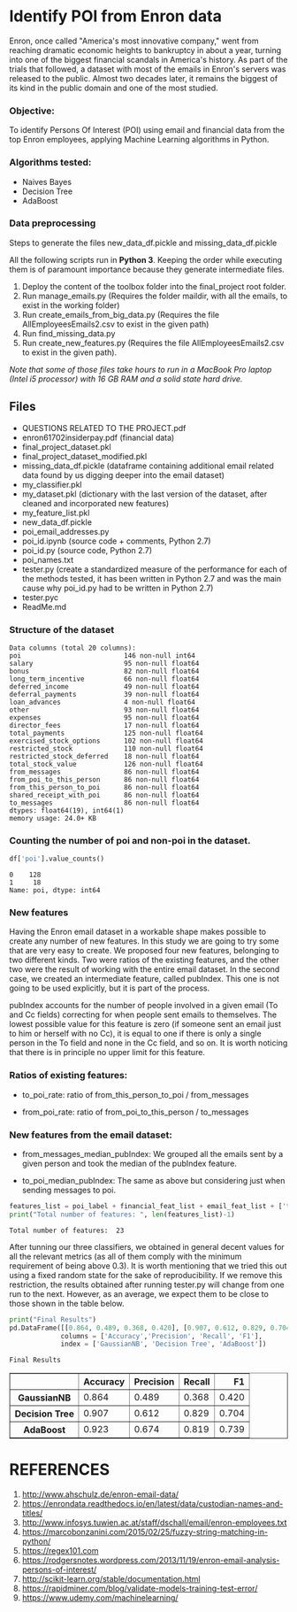 # Identify POI from Enron data

Enron, once called "America's most innovative company," went from reaching dramatic economic heights to bankruptcy in about a year, turning into one of the biggest financial scandals in America's history. 
As part of the trials that followed, a dataset with most of the emails in Enron's servers was released to the public. Almost two decades later, it remains the biggest of its kind in the public domain and one of the most studied.


### Objective:

To identify Persons Of Interest (POI) using email and financial data from the top Enron employees, applying Machine Learning algorithms in Python.

### Algorithms tested:

- Naives Bayes
- Decision Tree
- AdaBoost

### Data preprocessing
Steps to generate the files new_data_df.pickle and missing_data_df.pickle

 All the following scripts run in **Python 3**.  Keeping the order while executing them is of paramount importance because they generate intermediate files.

1. Deploy the content of the toolbox folder into the final_project root folder.
2. Run manage_emails.py (Requires the folder maildir, with all the emails, to exist in the working folder)
3. Run create_emails_from_big_data.py (Requires the file AllEmployeesEmails2.csv to exist in the given path)
4. Run find_missing_data.py
5. Run create_new_features.py (Requires the file AllEmployeesEmails2.csv to exist in the given path).

_Note that some of those files take hours to run in a MacBook Pro laptop (Intel i5 processor) with 16 GB RAM and a solid state hard drive._

## Files

- QUESTIONS RELATED TO THE PROJECT.pdf
- enron61702insiderpay.pdf (financial data)
- final_project_dataset.pkl
- final_project_dataset_modified.pkl
- missing_data_df.pickle (dataframe containing additional email related data found by us digging deeper into the email dataset)
- my_classifier.pkl
- my_dataset.pkl   (dictionary with the last version of the dataset, after cleaned and incorporated new features)
- my_feature_list.pkl
- new_data_df.pickle
- poi_email_addresses.py
- poi_id.ipynb (source code + comments, Python 2.7)
- poi_id.py (source code, Python 2.7)
- poi_names.txt
- tester.py (create a standardized measure of the performance for each of the methods tested, it has been written in Python 2.7 and was the main cause why poi_id.py had to be written in Python 2.7)
- tester.pyc
- ReadMe.md


### Structure of the dataset

    Data columns (total 20 columns):
    poi                          146 non-null int64
    salary                       95 non-null float64
    bonus                        82 non-null float64
    long_term_incentive          66 non-null float64
    deferred_income              49 non-null float64
    deferral_payments            39 non-null float64
    loan_advances                4 non-null float64
    other                        93 non-null float64
    expenses                     95 non-null float64
    director_fees                17 non-null float64
    total_payments               125 non-null float64
    exercised_stock_options      102 non-null float64
    restricted_stock             110 non-null float64
    restricted_stock_deferred    18 non-null float64
    total_stock_value            126 non-null float64
    from_messages                86 non-null float64
    from_poi_to_this_person      86 non-null float64
    from_this_person_to_poi      86 non-null float64
    shared_receipt_with_poi      86 non-null float64
    to_messages                  86 non-null float64
    dtypes: float64(19), int64(1)
    memory usage: 24.0+ KB


### Counting the number of poi and non-poi in the dataset.


```python
df['poi'].value_counts()
```




    0    128
    1     18
    Name: poi, dtype: int64



### New features

Having the Enron email dataset in a workable shape makes possible to create any number of new features. In this study we are going to try some that are very easy to create. We proposed four new features, belonging to two different kinds. Two were ratios of the existing features, and the other two were the result of working with the entire email dataset. 
In the second case, we created an intermediate feature, called pubIndex.  This one is not going to be used explicitly, but it is part of the process.

 pubIndex accounts for the number of people involved in a given email (To and Cc fields) correcting for when people sent emails to themselves. The lowest possible value for this feature is zero (if someone sent an email just to him or herself with no Cc), it is equal to one if there is only a single person in the To field and none in the Cc field, and so on. It is worth noticing that there is in principle no upper limit for this feature.  

### Ratios of existing features:

- to_poi_rate: ratio of from_this_person_to_poi / from_messages

- from_poi_rate: ratio of from_poi_to_this_person / to_messages

### New features from the email dataset:

- from_messages_median_pubIndex: We grouped all the emails sent by a given person and took the median of the pubIndex feature.

- to_poi_median_pubIndex: The same as above but considering just when sending messages to poi.




```python
features_list = poi_label + financial_feat_list + email_feat_list + ['to_poi_rate', 'from_poi_rate' ] + new_feat_list
print("Total number of features: ", len(features_list)-1)
```

    Total number of features:  23




After tunning our three classifiers, we obtained in general decent values for all the relevant metrics (as all of them comply with the minimum requirement of being above 0.3). It is worth mentioning that we tried this out using a fixed random state for the sake of reproducibility. If we remove this restriction,  the results obtained after running tester.py will change from one run to the next. However, as an average, we expect them to be close to those shown in the table below. 


```python
print("Final Results")
pd.DataFrame([[0.864, 0.489, 0.368, 0.420], [0.907, 0.612, 0.829, 0.704],[0.923, 0.674, 0.819, 0.739]],
             columns = ['Accuracy','Precision', 'Recall', 'F1'], 
             index = ['GaussianNB', 'Decision Tree', 'AdaBoost'])

```

    Final Results





<div>
<style>
    .dataframe thead tr:only-child th {
        text-align: right;
    }

    .dataframe thead th {
        text-align: left;
    }

    .dataframe tbody tr th {
        vertical-align: top;
    }
</style>
<table border="1" class="dataframe">
  <thead>
    <tr style="text-align: right;">
      <th></th>
      <th>Accuracy</th>
      <th>Precision</th>
      <th>Recall</th>
      <th>F1</th>
    </tr>
  </thead>
  <tbody>
    <tr>
      <th>GaussianNB</th>
      <td>0.864</td>
      <td>0.489</td>
      <td>0.368</td>
      <td>0.420</td>
    </tr>
    <tr>
      <th>Decision Tree</th>
      <td>0.907</td>
      <td>0.612</td>
      <td>0.829</td>
      <td>0.704</td>
    </tr>
    <tr>
      <th>AdaBoost</th>
      <td>0.923</td>
      <td>0.674</td>
      <td>0.819</td>
      <td>0.739</td>
    </tr>
  </tbody>
</table>
</div>





# REFERENCES

1. http://www.ahschulz.de/enron-email-data/
2. https://enrondata.readthedocs.io/en/latest/data/custodian-names-and-titles/
3. http://www.infosys.tuwien.ac.at/staff/dschall/email/enron-employees.txt
4. https://marcobonzanini.com/2015/02/25/fuzzy-string-matching-in-python/
5. https://regex101.com
6. https://rodgersnotes.wordpress.com/2013/11/19/enron-email-analysis-persons-of-interest/
7. http://scikit-learn.org/stable/documentation.html
8. https://rapidminer.com/blog/validate-models-training-test-error/
9. https://www.udemy.com/machinelearning/
